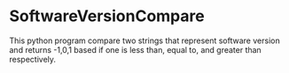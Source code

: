 # SoftwareVersionCompare

This python program compare two strings that represent software version and returns -1,0,1 based if one is less than, equal to, and greater than respectively.